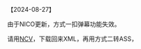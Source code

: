 【2024-08-27】

由于NICO更新，方式一扣弹幕功能失效。

请用<a href="https://www.posite-c.com/uploader/ncv/" target="_blank">NCV</a>，下载回来XML，再用方式二转ASS，
